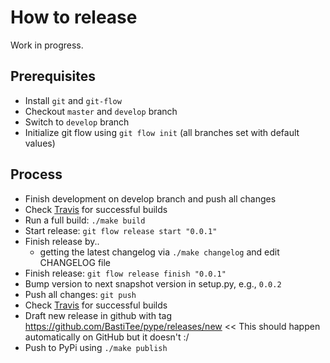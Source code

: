 # How to release

Work in progress.

## Prerequisites

- Install `git` and `git-flow`
- Checkout `master` and `develop` branch
- Switch to `develop` branch
- Initialize git flow using `git flow init` (all branches set with default values)

## Process

- Finish development on develop branch and push all changes
- Check [Travis](https://travis-ci.org/BastiTee/pype/branches) for successful builds
- Run a full build: `./make build`
- Start release: `git flow release start "0.0.1"`
- Finish release by..
  - getting the latest changelog via `./make changelog` and edit CHANGELOG file
- Finish release: `git flow release finish "0.0.1"`
- Bump version to next snapshot version in setup.py, e.g., `0.0.2`
- Push all changes: `git push`
- Check [Travis](https://travis-ci.org/BastiTee/pype/branches) for successful builds
- Draft new release in github with tag https://github.com/BastiTee/pype/releases/new << This should happen automatically on GitHub but it doesn't :/
- Push to PyPi using `./make publish`
